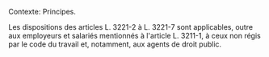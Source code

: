 Contexte: Principes.

Les dispositions des articles L. 3221-2 à L. 3221-7 sont applicables, outre aux employeurs et salariés mentionnés à l'article L. 3211-1, à ceux non régis par le code du travail et, notamment, aux agents de droit public.